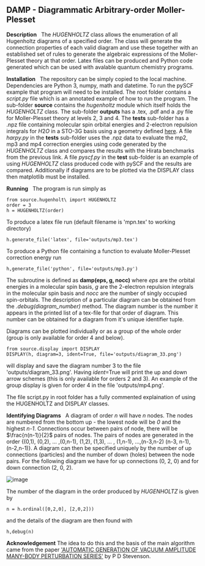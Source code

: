 ## DAMP - Diagrammatic Arbitrary-order Moller-Plesset ##

__Description__
&nbsp;&nbsp;The _HUGENHOLTZ_ class allows the enumeration of all Hugenholtz diagrams of a specified order. The class will generate the connection properties of each valid diagram and use these together with an established set of rules to generate the algebraic expressions of the Moller-Plesset theory at that order. Latex files can be produced and Python code generated which can be used with avalable quantum chemistry programs.

__Installation__
&nbsp;&nbsp;The repository can be simply copied to the local machine. Dependencies are Python 3, numpy, math and datetime. To run the pySCF example that program will need to be installed. The root folder contains a _script.py_ file which is an annotated example of how to run the program. The sub-folder __source__ contains the _hugenholtz_ module which itself holds the _HUGENHOLTZ_ class. The sub-folder __outputs__ has a .tex, .pdf and a .py file for Moller-Plesset theory at levels 2, 3 and 4. The __tests__ sub-folder has a .npz file containing molecular spin orbital energies and 2-electron repulsion integrals for $H2 O$ in a STO-3G basis using a geometry defined [here](https://hirata-lab.chemistry.illinois.edu/cc_data.out). A file _harpy.py_ in the __tests__ sub-folder uses the .npz data to evaluate the mp2, mp3 and mp4 correction energies using code generated by the _HUGENHOLTZ_ class and compares the results with the Hirata benchmarks from the previous link. A file _pyscf.py_ in the __test__ sub-folder is an example of using _HUGENHOLTZ_ class produced code with pySCF and the results are compared. Additionally if diagrams are to be plotted via the DISPLAY class then matplotlib must be installed.

__Running__
&nbsp;&nbsp;The program is run simply as
```
from source.hugenholt\ import HUGENHOLTZ
order = 3
h = HUGENHOLTZ(order)
```
To produce a latex file run (default filename is 'mpn.tex' to working directory)
```
h.generate_file('latex', file='outputs/mp3.tex')
```
To produce a Python file containing a function to evaluate Moller-Plesset correction energy run
```
h,generate_file('python', file='outputs/mp3.py')
```
The subroutine is defined as __damp(eps, g, nocc)__ where _eps_ are the orbital energies in a molecular spin basis, _g_ are the 2-electron repulsion integrals in the molecular spin basis and _nocc_ are the number of singly occupied spin-orbitals.
The description of a particular diagram can be obtained from the *.debug(diagram_number)* method. The diagram number is the number it appears in the printed list of a tex-file for that order of diagram. This number can be obtained for a diagram from it's unique identifier tuple. 

Diagrams can be plotted individually or as a group of the whole order (group is only available for order 4 and below).
```
from source.display import DISPLAY
DISPLAY(h, diagram=3, ident=True, file='outputs/diagram_33.png')
```
will display and save the diagram number 3 to the file 'outputs/diagram_33.png'. Having _ident_=True will print the up and down arrow schemes (this is only available for orders 2 and 3). An example of the group display is given for order 4 in the file 'outputs/mp4.png'.

The file script.py in root folder has a fully commented explaination of using the HUGENHOLTZ and DISPLAY classes.

__Identifying Diagrams__
&nbsp;&nbsp;A diagram of order _n_ will have _n_ nodes. The nodes are numbered from the bottom up - the lowest node will be _0_ and the highest _n-1_. Connections occur between pairs of node, there will be $\frac{n(n-1)}{2}$ pairs of nodes. The pairs of nodes are generated in the order {(0,1), (0,2), ... ,(0,n-1), (1,2), (1,3), ... , (1,n-1), ...,(n-3,n-2) (n-3, n-1), (n-2,n-1)}. A diagram can then be specified uniquely by the number of up connections (particles) and the number of down (holes) between the node pairs. For the following diagram we have for up connections (0, 2, 0) and for down connection (2, 0, 2).

 ![image](https://user-images.githubusercontent.com/73105740/211301726-1955fc64-db97-4eb7-9721-be5681ab6c0f.png)

The number of the diagram in the order produced by _HUGENHOLTZ_ is given by
```
n = h.ordinal([0,2,0], [2,0,2]))
```
and the details of the diagram are then found with
```
h,debug(n)
```

__Acknowledgement__
   The idea to do this and the basis of the main algorithm came from the paper ['AUTOMATIC GENERATION OF VACUUM AMPLITUDE MANY-BODY PERTURBATION SERIES'](https://arxiv.org/pdf/physics/0303069.pdf) by P D Stevenson.
